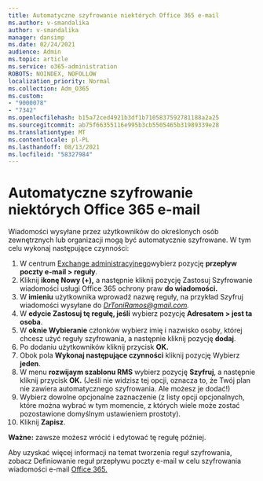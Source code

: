 ```yaml
---
title: Automatyczne szyfrowanie niektórych Office 365 e-mail
ms.author: v-smandalika
author: v-smandalika
manager: dansimp
ms.date: 02/24/2021
audience: Admin
ms.topic: article
ms.service: o365-administration
ROBOTS: NOINDEX, NOFOLLOW
localization_priority: Normal
ms.collection: Adm_O365
ms.custom:
- "9000078"
- "7342"
ms.openlocfilehash: b15a72ced4921b3df1b7105837592781188a2a25
ms.sourcegitcommit: ab75f66355116e995b3cb5505465b31989339e28
ms.translationtype: MT
ms.contentlocale: pl-PL
ms.lasthandoff: 08/13/2021
ms.locfileid: "58327984"
---
```

# <a name="automatically-encrypt-certain-office-365-email-messages"></a>Automatyczne szyfrowanie niektórych Office 365 e-mail

Wiadomości wysyłane przez użytkowników do określonych osób zewnętrznych lub organizacji mogą być automatycznie szyfrowane. W tym celu wykonaj następujące czynności:

1. W centrum [Exchange administracyjnego](https://outlook.office365.com/ecp/)wybierz pozycję **przepływ poczty e-mail > reguły**. 
2. Kliknij **ikonę Nowy (+),** a następnie kliknij pozycję Zastosuj Szyfrowanie wiadomości usługi Office 365 ochrony praw **do wiadomości.**
3. W **imieniu** użytkownika wprowadź nazwę reguły, na przykład Szyfruj wiadomości wysyłane do *DrToniRamos@gmail.com.*
4. W **edycie Zastosuj tę regułę, jeśli** wybierz pozycję **Adresatem > jest ta osoba**. 
5. W **oknie Wybieranie** członków wybierz imię i nazwisko osoby, której chcesz użyć reguły szyfrowania, a następnie kliknij pozycję **dodaj**. 
6. Po dodaniu użytkowników kliknij przycisk **OK.**
7. Obok pola **Wykonaj następujące czynności** kliknij pozycję Wybierz **jeden**. 
8. W menu **rozwijaym szablonu RMS** wybierz pozycję **Szyfruj**, a następnie kliknij przycisk **OK.** (Jeśli nie widzisz tej opcji, oznacza to, że Twój plan nie zawiera automatycznego szyfrowania. Ale możesz je dodać!)
9. Wybierz dowolne opcjonalne zaznaczenie (z listy opcji opcjonalnych, które można wybrać w tym momencie, z których wiele może zostać pozostawione domyślnym ustawieniem prostoty).
10. Kliknij **Zapisz**.

**Ważne:** zawsze możesz wrócić i edytować tę regułę później.

Aby uzyskać więcej informacji na temat tworzenia reguł szyfrowania, zobacz Definiowanie reguł przepływu poczty e-mail w celu szyfrowania wiadomości e-mail [Office 365.](https://docs.microsoft.com/microsoft-365/compliance/define-mail-flow-rules-to-encrypt-email)

